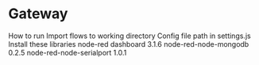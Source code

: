 # Gateway
How to run
Import flows to working directory
Config file path in settings.js
Install these libraries
node-red dashboard 3.1.6
node-red-node-mongodb 0.2.5
node-red-node-serialport  1.0.1


